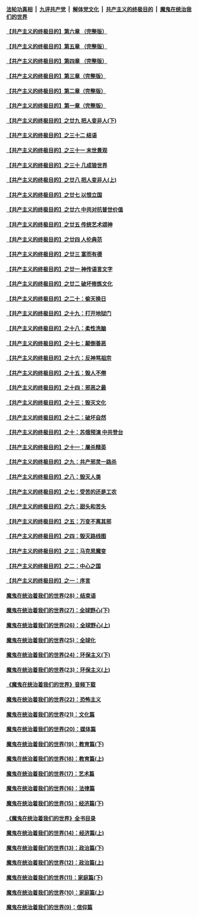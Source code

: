 

####  [法轮功真相](../../../../basic/blob/master/README.md?t=04201430) &nbsp;|&nbsp; [九评共产党](../../../../9ping.md/blob/master/README.md?t=04201430) &nbsp;|&nbsp; [解体党文化](../../../../jtdwh.md/blob/master/README.md?t=04201430)  &nbsp;|&nbsp; [共产主义的终极目的](../../../../gczydzjmd.md/blob/master/README.md?t=04201430) &nbsp;|&nbsp; [魔鬼在统治我们的世界](../../../../mgztzwmdsj.md/blob/master/README.md?t=04201430) 

#### [【共产主义的终极目的】第六章 （完整版）](../pages/nsc422/n11428913.md?t=04201430) 

#### [【共产主义的终极目的】第五章 （完整版）](../pages/nsc422/n11428912.md?t=04201430) 

#### [【共产主义的终极目的】第四章 （完整版）](../pages/nsc422/n11428907.md?t=04201430) 

#### [【共产主义的终极目的】第三章（完整版）](../pages/nsc422/n11428848.md?t=04201430) 

#### [【共产主义的终极目的】第二章（完整版）](../pages/nsc422/n11428831.md?t=04201430) 

#### [【共产主义的终极目的】第一章（完整版）](../pages/nsc422/n11417651.md?t=04201430) 

#### [【共产主义的终极目的】之廿九 把人变非人(下)](../pages/nsc422/n11344140.md?t=04201430) 

#### [【共产主义的终极目的】之三十二 结语](../pages/nsc422/n11360535.md?t=04201430) 

#### [【共产主义的终极目的】之三十一 末世景观](../pages/nsc422/n11351129.md?t=04201430) 

#### [【共产主义的终极目的】之三十 几成狼世界](../pages/nsc422/n11348280.md?t=04201430) 

#### [【共产主义的终极目的】之廿八 把人变非人(上)](../pages/nsc422/n11340492.md?t=04201430) 

#### [【共产主义的终极目的】之廿七 以恨立国](../pages/nsc422/n11336944.md?t=04201430) 

#### [【共产主义的终极目的】之廿六 中共对抗普世价值](../pages/nsc422/n11324785.md?t=04201430) 

#### [【共产主义的终极目的】之廿五 传统艺术颂神](../pages/nsc422/n11296396.md?t=04201430) 

#### [【共产主义的终极目的】之廿四 人伦典范](../pages/nsc422/n11296397.md?t=04201430) 

#### [【共产主义的终极目的】之廿三 富而有德](../pages/nsc422/n11283598.md?t=04201430) 

#### [【共产主义的终极目的】之廿一 神传语言文字](../pages/nsc422/n11263265.md?t=04201430) 

#### [【共产主义的终极目的】之廿二 破坏修炼文化](../pages/nsc422/n11245728.md?t=04201430) 

#### [【共产主义的终极目的】之二十：偷天换日](../pages/nsc422/n11238846.md?t=04201430) 

#### [【共产主义的终极目的】之十九：打开地狱门](../pages/nsc422/n11206376.md?t=04201430) 

#### [【共产主义的终极目的】之十八：柔性洗脑](../pages/nsc422/n11199994.md?t=04201430) 

#### [【共产主义的终极目的】之十七：颠倒善恶](../pages/nsc422/n11179782.md?t=04201430) 

#### [【共产主义的终极目的】之十六：反神骂祖宗](../pages/nsc422/n11166798.md?t=04201430) 

#### [【共产主义的终极目的】之十五：毁人不倦](../pages/nsc422/n11166792.md?t=04201430) 

#### [【共产主义的终极目的】之十四：邪恶之最](../pages/nsc422/n11150249.md?t=04201430) 

#### [【共产主义的终极目的】之十三：毁灭文化](../pages/nsc422/n11135227.md?t=04201430) 

#### [【共产主义的终极目的】之十二：破坏自然](../pages/nsc422/n11135214.md?t=04201430) 

#### [【共产主义的终极目的】之十：苏俄预演 中共登台](../pages/nsc422/n11118424.md?t=04201430) 

#### [【共产主义的终极目的】之十一：屠杀精英](../pages/nsc422/n11118442.md?t=04201430) 

#### [【共产主义的终极目的】之九：共产邪灵一路杀](../pages/nsc422/n11114139.md?t=04201430) 

#### [【共产主义的终极目的】之八：毁灭人类](../pages/nsc422/n11108503.md?t=04201430) 

#### [【共产主义的终极目的】之七：受苦的还是工农](../pages/nsc422/n11101809.md?t=04201430) 

#### [【共产主义的终极目的】之六：甜头和苦头](../pages/nsc422/n11096971.md?t=04201430) 

#### [【共产主义的终极目的】之五：万变不离其邪](../pages/nsc422/n11091285.md?t=04201430) 

#### [【共产主义的终极目的】之四：毁灭路线图](../pages/nsc422/n11086284.md?t=04201430) 

#### [【共产主义的终极目的】之三：马克思魔变](../pages/nsc422/n11061941.md?t=04201430) 

#### [【共产主义的终极目的】之二：中心之国](../pages/nsc422/n11047728.md?t=04201430) 

#### [【共产主义的终极目的】之一：序言](../pages/nsc422/n11086077.md?t=04201430) 

#### [魔鬼在统治着我们的世界(28)：结束语](../pages/nsc422/n10936246.md?t=04201430) 

#### [魔鬼在统治着我们的世界(27)：全球野心(下)](../pages/nsc422/n10928319.md?t=04201430) 

#### [魔鬼在统治着我们的世界(26)：全球野心(上)](../pages/nsc422/n10900318.md?t=04201430) 

#### [魔鬼在统治着我们的世界(25)：全球化](../pages/nsc422/n10788205.md?t=04201430) 

#### [魔鬼在统治着我们的世界(24)：环保主义(下)](../pages/nsc422/n10695307.md?t=04201430) 

#### [魔鬼在统治着我们的世界(23)：环保主义(上)](../pages/nsc422/n10688613.md?t=04201430) 

#### [《魔鬼在统治着我们的世界》音频下载](../pages/nsc422/n10635553.md?t=04201430) 

#### [魔鬼在统治着我们的世界(22)：恐怖主义](../pages/nsc422/n10614727.md?t=04201430) 

#### [魔鬼在统治着我们的世界(21)：文化篇](../pages/nsc422/n10597706.md?t=04201430) 

#### [魔鬼在统治着我们的世界(20)：媒体篇](../pages/nsc422/n10586579.md?t=04201430) 

#### [魔鬼在统治着我们的世界(19)：教育篇(下)](../pages/nsc422/n10564808.md?t=04201430) 

#### [魔鬼在统治着我们的世界(18)：教育篇(上)](../pages/nsc422/n10526970.md?t=04201430) 

#### [魔鬼在统治着我们的世界(17)：艺术篇](../pages/nsc422/n10499093.md?t=04201430) 

#### [魔鬼在统治着我们的世界(16)：法律篇](../pages/nsc422/n10485969.md?t=04201430) 

#### [魔鬼在统治着我们的世界(15)：经济篇(下)](../pages/nsc422/n10469975.md?t=04201430) 

#### [《魔鬼在统治着我们的世界》全书目录](../pages/nsc422/n10464261.md?t=04201430) 

#### [魔鬼在统治着我们的世界(14)：经济篇(上)](../pages/nsc422/n10457370.md?t=04201430) 

#### [魔鬼在统治着我们的世界(13)：政治篇(下)](../pages/nsc422/n10448270.md?t=04201430) 

#### [魔鬼在统治着我们的世界(12)：政治篇(上)](../pages/nsc422/n10444576.md?t=04201430) 

#### [魔鬼在统治着我们的世界(11)：家庭篇(下)](../pages/nsc422/n10440961.md?t=04201430) 

#### [魔鬼在统治着我们的世界(10)：家庭篇(上)](../pages/nsc422/n10435448.md?t=04201430) 

#### [魔鬼在统治着我们的世界(9)：信仰篇](../pages/nsc422/n10432159.md?t=04201430) 

